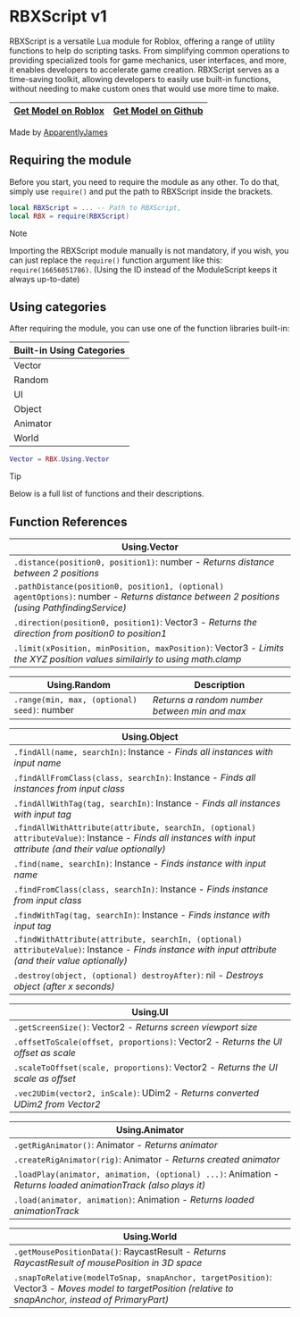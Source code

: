 # RBXScript v1
RBXScript is a versatile Lua module for Roblox, offering a range of utility functions to help do scripting tasks. From simplifying common operations to providing specialized tools for game mechanics, user interfaces, and more, it enables developers to accelerate game creation. RBXScript serves as a time-saving toolkit, allowing developers to easily use built-in functions, without needing to make custom ones that would use more time to make.

| [Get Model on Roblox](https://create.roblox.com/store/asset/16656051786) | [Get Model on Github](https://github.com/ApparentlyJamesGH/RBXScript/releases/latest) |
| ------------- | ------------- |

Made by [ApparentlyJames](https://apparentlyjames.carrd.co/)

## Requiring the module
Before you start, you need to require the module as any other. To do that, simply use ```require()``` and put the path to RBXScript inside the brackets.
```lua
local RBXScript = ... -- Path to RBXScript,
local RBX = require(RBXScript)
```

> [!NOTE]
> Importing the RBXScript module manually is not mandatory, if you wish, you can just replace the `require()` function argument like this: `require(16656051786)`. (Using the ID instead of the ModuleScript keeps it always up-to-date)

## Using categories
After requiring the module, you can use one of the function libraries built-in:

| Built-in Using Categories |
| ------------- |
| Vector |
| Random |
| UI |
| Object |
| Animator |
| World |

```lua
Vector = RBX.Using.Vector
```

> [!TIP]
> Below is a full list of functions and their descriptions.

## Function References

| Using.Vector |
| ------------- |
| `.distance(position0, position1)`: number - *Returns distance between 2 positions* |
| `.pathDistance(position0, position1, (optional) agentOptions)`: number - *Returns distance between 2 positions (using PathfindingService)* |
| `.direction(position0, position1)`: Vector3 - *Returns the direction from position0 to position1* |
| `.limit(xPosition, minPosition, maxPosition)`: Vector3 - *Limits the XYZ position values similairly to using math.clamp* |

| Using.Random | Description |
| ------------- | ------------- |
| `.range(min, max, (optional) seed)`: number | *Returns a random number between min and max* |

| Using.Object |
| ------------- |
| `.findAll(name, searchIn)`: Instance - *Finds all instances with input name* |
| `.findAllFromClass(class, searchIn)`: Instance - *Finds all instances from input class* |
| `.findAllWithTag(tag, searchIn)`: Instance - *Finds all instances with input tag* |
| `.findAllWithAttribute(attribute, searchIn, (optional) attributeValue)`: Instance - *Finds all instances with input attribute (and their value optionally)* |
| `.find(name, searchIn)`: Instance - *Finds instance with input name* |
| `.findFromClass(class, searchIn)`: Instance - *Finds instance from input class* |
| `.findWithTag(tag, searchIn)`: Instance - *Finds instance with input tag* |
| `.findWithAttribute(attribute, searchIn, (optional) attributeValue)`: Instance - *Finds instance with input attribute (and their value optionally)* |
| `.destroy(object, (optional) destroyAfter)`: nil - *Destroys object (after x seconds)* |

| Using.UI |
| ------------- |
| `.getScreenSize()`: Vector2 - *Returns screen viewport size* |
| `.offsetToScale(offset, proportions)`: Vector2 - *Returns the UI offset as scale* |
| `.scaleToOffset(scale, proportions)`: Vector2 - *Returns the UI scale as offset* |
| `.vec2UDim(vector2, inScale)`: UDim2 - *Returns converted UDim2 from Vector2* |

| Using.Animator |
| ------------- |
| `.getRigAnimator()`: Animator - *Returns animator* |
| `.createRigAnimator(rig)`: Animator - *Returns created animator* |
| `.loadPlay(animator, animation, (optional) ...)`: Animation - *Returns loaded animationTrack (also plays it)* |
| `.load(animator, animation)`: Animation - *Returns loaded animationTrack* |

| Using.World |
| ------------- |
| `.getMousePositionData()`: RaycastResult - *Returns RaycastResult of mousePosition in 3D space* |
| `.snapToRelative(modelToSnap, snapAnchor, targetPosition)`: Vector3 - *Moves model to targetPosition (relative to snapAnchor, instead of PrimaryPart)* |
